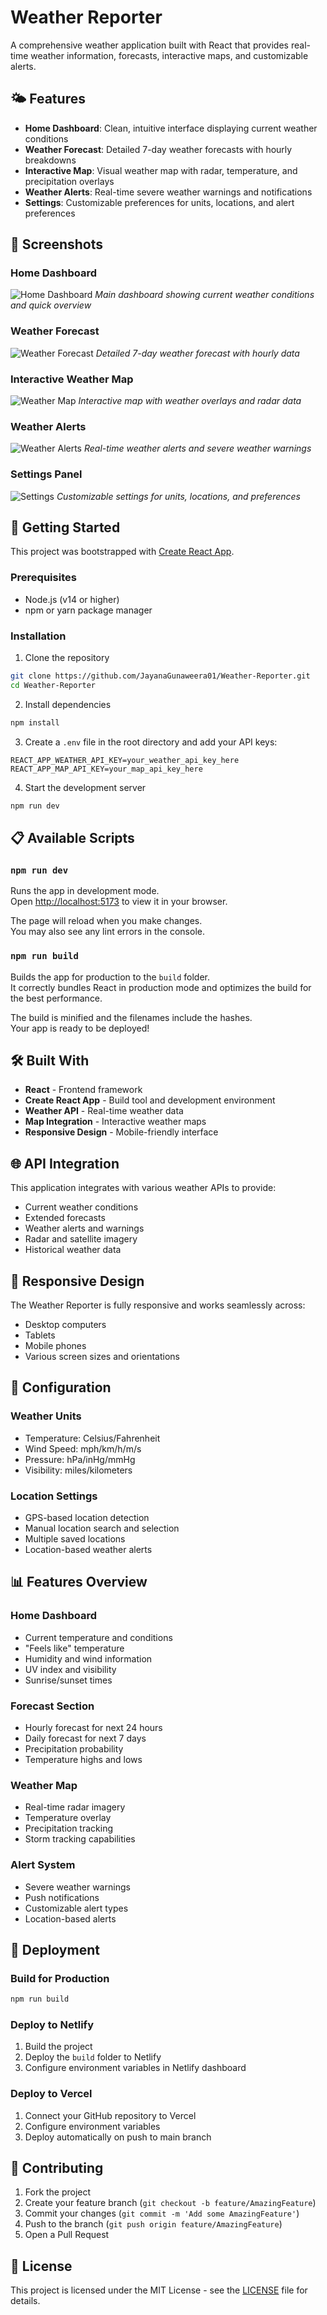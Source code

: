 # Weather Reporter

A comprehensive weather application built with React that provides real-time weather information, forecasts, interactive maps, and customizable alerts.

## 🌤️ Features

- **Home Dashboard**: Clean, intuitive interface displaying current weather conditions
- **Weather Forecast**: Detailed 7-day weather forecasts with hourly breakdowns
- **Interactive Map**: Visual weather map with radar, temperature, and precipitation overlays
- **Weather Alerts**: Real-time severe weather warnings and notifications
- **Settings**: Customizable preferences for units, locations, and alert preferences

## 📸 Screenshots

### Home Dashboard
![Home Dashboard](https://github.com/JayanaGunaweera01/Weather-Reporter/blob/main/src/assets/home.jpg?raw=true)
*Main dashboard showing current weather conditions and quick overview*

### Weather Forecast
![Weather Forecast](https://github.com/JayanaGunaweera01/Weather-Reporter/blob/main/src/assets/forecast.jpg?raw=true)
*Detailed 7-day weather forecast with hourly data*

### Interactive Weather Map
![Weather Map](https://github.com/JayanaGunaweera01/Weather-Reporter/blob/main/src/assets/map.jpg?raw=true)
*Interactive map with weather overlays and radar data*

### Weather Alerts
![Weather Alerts](https://github.com/JayanaGunaweera01/Weather-Reporter/blob/main/src/assets/alert.jpg?raw=true)
*Real-time weather alerts and severe weather warnings*

### Settings Panel
![Settings](https://github.com/JayanaGunaweera01/Weather-Reporter/blob/main/src/assets/setting.jpg?raw=true)
*Customizable settings for units, locations, and preferences*

## 🚀 Getting Started

This project was bootstrapped with [Create React App](https://github.com/facebook/create-react-app).

### Prerequisites

- Node.js (v14 or higher)
- npm or yarn package manager

### Installation

1. Clone the repository
```bash
git clone https://github.com/JayanaGunaweera01/Weather-Reporter.git
cd Weather-Reporter
```

2. Install dependencies
```bash
npm install
```

3. Create a `.env` file in the root directory and add your API keys:
```env
REACT_APP_WEATHER_API_KEY=your_weather_api_key_here
REACT_APP_MAP_API_KEY=your_map_api_key_here
```

4. Start the development server
```bash
npm run dev
```

## 📋 Available Scripts

### `npm run dev`
Runs the app in development mode.\
Open [http://localhost:5173](http://localhost:5173) to view it in your browser.

The page will reload when you make changes.\
You may also see any lint errors in the console.


### `npm run build`
Builds the app for production to the `build` folder.\
It correctly bundles React in production mode and optimizes the build for the best performance.

The build is minified and the filenames include the hashes.\
Your app is ready to be deployed!


## 🛠️ Built With

- **React** - Frontend framework
- **Create React App** - Build tool and development environment
- **Weather API** - Real-time weather data
- **Map Integration** - Interactive weather maps
- **Responsive Design** - Mobile-friendly interface

## 🌐 API Integration

This application integrates with various weather APIs to provide:
- Current weather conditions
- Extended forecasts
- Weather alerts and warnings
- Radar and satellite imagery
- Historical weather data

## 📱 Responsive Design

The Weather Reporter is fully responsive and works seamlessly across:
- Desktop computers
- Tablets
- Mobile phones
- Various screen sizes and orientations

## 🔧 Configuration

### Weather Units
- Temperature: Celsius/Fahrenheit
- Wind Speed: mph/km/h/m/s
- Pressure: hPa/inHg/mmHg
- Visibility: miles/kilometers

### Location Settings
- GPS-based location detection
- Manual location search and selection
- Multiple saved locations
- Location-based weather alerts

## 📊 Features Overview

### Home Dashboard
- Current temperature and conditions
- "Feels like" temperature
- Humidity and wind information
- UV index and visibility
- Sunrise/sunset times

### Forecast Section
- Hourly forecast for next 24 hours
- Daily forecast for next 7 days
- Precipitation probability
- Temperature highs and lows

### Weather Map
- Real-time radar imagery
- Temperature overlay
- Precipitation tracking
- Storm tracking capabilities

### Alert System
- Severe weather warnings
- Push notifications
- Customizable alert types
- Location-based alerts

## 🚀 Deployment

### Build for Production
```bash
npm run build
```

### Deploy to Netlify
1. Build the project
2. Deploy the `build` folder to Netlify
3. Configure environment variables in Netlify dashboard

### Deploy to Vercel
1. Connect your GitHub repository to Vercel
2. Configure environment variables
3. Deploy automatically on push to main branch

## 🤝 Contributing

1. Fork the project
2. Create your feature branch (`git checkout -b feature/AmazingFeature`)
3. Commit your changes (`git commit -m 'Add some AmazingFeature'`)
4. Push to the branch (`git push origin feature/AmazingFeature`)
5. Open a Pull Request

## 📝 License

This project is licensed under the MIT License - see the [LICENSE](LICENSE) file for details.

